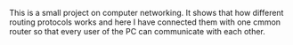 This is a small project on computer networking.
It shows that how different routing protocols works and here I have connected them with one cmmon router so that every user of the PC can communicate with each other.
